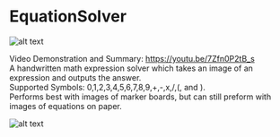 # EquationSolver
![alt text](https://github.com/MattScho/EquationSolver/blob/master/EqSolvLogo.PNG "EqSolv Logo")

Video Demonstration and Summary: https://youtu.be/7Zfn0P2tB_s  
A handwritten math expression solver which takes an image of an expression and outputs the answer.  
Supported Symbols: 0,1,2,3,4,5,6,7,8,9,+,-,x,/,(, and ).  
Performs best with images of marker boards, but can still preform with images of equations on paper.  

![alt text](https://github.com/MattScho/EquationSolver/blob/master/ExampleOutput.PNG "Sample Run")
